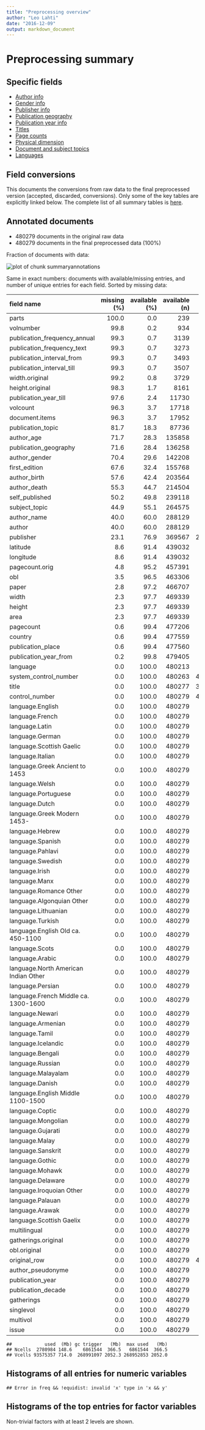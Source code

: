 ```yaml
---
title: "Preprocessing overview"
author: "Leo Lahti"
date: "2016-12-09"
output: markdown_document
---
```


# Preprocessing summary

## Specific fields

  * [Author info](author.md)
  * [Gender info](gender.md)
  * [Publisher info](publisher.md)
  * [Publication geography](publicationplace.md)
  * [Publication year info](publicationyear.md)
  * [Titles](title.md)  
  * [Page counts](pagecount.md)
  * [Physical dimension](dimension.md)    
  * [Document and subject topics](topic.md)
  * [Languages](language.md)

## Field conversions

This documents the conversions from raw data to the final preprocessed version (accepted, discarded, conversions). Only some of the key tables are explicitly linked below. The complete list of all summary tables is [here](output.tables/).

## Annotated documents

  * 480279 documents in the original raw data
  * 480279 documents in the final preprocessed data (100%)

Fraction of documents with data:

![plot of chunk summaryannotations](figure/summaryannotations-1.png)

Same in exact numbers: documents with available/missing entries, and number of unique entries for each field. Sorted by missing data:


|field name                           | missing (%)| available (%)| available (n)| unique (n)|
|:------------------------------------|-----------:|-------------:|-------------:|----------:|
|parts                                |       100.0|           0.0|           239|         57|
|volnumber                            |        99.8|           0.2|           934|         31|
|publication_frequency_annual         |        99.3|           0.7|          3139|         23|
|publication_frequency_text           |        99.3|           0.7|          3273|         20|
|publication_interval_from            |        99.3|           0.7|          3493|        364|
|publication_interval_till            |        99.3|           0.7|          3507|        316|
|width.original                       |        99.2|           0.8|          3729|         72|
|height.original                      |        98.3|           1.7|          8161|         88|
|publication_year_till                |        97.6|           2.4|         11730|        368|
|volcount                             |        96.3|           3.7|         17718|        151|
|document.items                       |        96.3|           3.7|         17952|        155|
|publication_topic                    |        81.7|          18.3|         87736|       5052|
|author_age                           |        71.7|          28.3|        135858|        365|
|publication_geography                |        71.6|          28.4|        136258|      12672|
|author_gender                        |        70.4|          29.6|        142208|          5|
|first_edition                        |        67.6|          32.4|        155768|          3|
|author_birth                         |        57.6|          42.4|        203564|        493|
|author_death                         |        55.3|          44.7|        214504|        533|
|self_published                       |        50.2|          49.8|        239118|          2|
|subject_topic                        |        44.9|          55.1|        264575|      55621|
|author_name                          |        40.0|          60.0|        288129|      47927|
|author                               |        40.0|          60.0|        288129|      54979|
|publisher                            |        23.1|          76.9|        369567|     218473|
|latitude                             |         8.6|          91.4|        439032|        189|
|longitude                            |         8.6|          91.4|        439032|        189|
|pagecount.orig                       |         4.8|          95.2|        457391|       1488|
|obl                                  |         3.5|          96.5|        463306|          3|
|paper                                |         2.8|          97.2|        466707|       6802|
|width                                |         2.3|          97.7|        469339|         78|
|height                               |         2.3|          97.7|        469339|         95|
|area                                 |         2.3|          97.7|        469339|        628|
|pagecount                            |         0.6|          99.4|        477206|       1716|
|country                              |         0.6|          99.4|        477559|         54|
|publication_place                    |         0.6|          99.4|        477560|       1025|
|publication_year_from                |         0.2|          99.8|        479405|        347|
|language                             |         0.0|         100.0|        480213|         50|
|system_control_number                |         0.0|         100.0|        480263|     480254|
|title                                |         0.0|         100.0|        480277|     359847|
|control_number                       |         0.0|         100.0|        480279|     480279|
|language.English                     |         0.0|         100.0|        480279|          2|
|language.French                      |         0.0|         100.0|        480279|          2|
|language.Latin                       |         0.0|         100.0|        480279|          2|
|language.German                      |         0.0|         100.0|        480279|          2|
|language.Scottish Gaelic             |         0.0|         100.0|        480279|          2|
|language.Italian                     |         0.0|         100.0|        480279|          2|
|language.Greek Ancient to 1453       |         0.0|         100.0|        480279|          2|
|language.Welsh                       |         0.0|         100.0|        480279|          2|
|language.Portuguese                  |         0.0|         100.0|        480279|          2|
|language.Dutch                       |         0.0|         100.0|        480279|          2|
|language.Greek Modern 1453-          |         0.0|         100.0|        480279|          2|
|language.Hebrew                      |         0.0|         100.0|        480279|          2|
|language.Spanish                     |         0.0|         100.0|        480279|          2|
|language.Pahlavi                     |         0.0|         100.0|        480279|          2|
|language.Swedish                     |         0.0|         100.0|        480279|          2|
|language.Irish                       |         0.0|         100.0|        480279|          2|
|language.Manx                        |         0.0|         100.0|        480279|          2|
|language.Romance Other               |         0.0|         100.0|        480279|          2|
|language.Algonquian Other            |         0.0|         100.0|        480279|          2|
|language.Lithuanian                  |         0.0|         100.0|        480279|          2|
|language.Turkish                     |         0.0|         100.0|        480279|          2|
|language.English Old ca. 450-1100    |         0.0|         100.0|        480279|          2|
|language.Scots                       |         0.0|         100.0|        480279|          2|
|language.Arabic                      |         0.0|         100.0|        480279|          2|
|language.North American Indian Other |         0.0|         100.0|        480279|          2|
|language.Persian                     |         0.0|         100.0|        480279|          2|
|language.French Middle ca. 1300-1600 |         0.0|         100.0|        480279|          2|
|language.Newari                      |         0.0|         100.0|        480279|          2|
|language.Armenian                    |         0.0|         100.0|        480279|          2|
|language.Tamil                       |         0.0|         100.0|        480279|          2|
|language.Icelandic                   |         0.0|         100.0|        480279|          2|
|language.Bengali                     |         0.0|         100.0|        480279|          2|
|language.Russian                     |         0.0|         100.0|        480279|          2|
|language.Malayalam                   |         0.0|         100.0|        480279|          2|
|language.Danish                      |         0.0|         100.0|        480279|          2|
|language.English Middle 1100-1500    |         0.0|         100.0|        480279|          2|
|language.Coptic                      |         0.0|         100.0|        480279|          2|
|language.Mongolian                   |         0.0|         100.0|        480279|          2|
|language.Gujarati                    |         0.0|         100.0|        480279|          2|
|language.Malay                       |         0.0|         100.0|        480279|          2|
|language.Sanskrit                    |         0.0|         100.0|        480279|          2|
|language.Gothic                      |         0.0|         100.0|        480279|          2|
|language.Mohawk                      |         0.0|         100.0|        480279|          2|
|language.Delaware                    |         0.0|         100.0|        480279|          2|
|language.Iroquoian Other             |         0.0|         100.0|        480279|          2|
|language.Palauan                     |         0.0|         100.0|        480279|          2|
|language.Arawak                      |         0.0|         100.0|        480279|          2|
|language.Scottish Gaelix             |         0.0|         100.0|        480279|          2|
|multilingual                         |         0.0|         100.0|        480279|          2|
|gatherings.original                  |         0.0|         100.0|        480279|         18|
|obl.original                         |         0.0|         100.0|        480279|          2|
|original_row                         |         0.0|         100.0|        480279|     480279|
|author_pseudonyme                    |         0.0|         100.0|        480279|          2|
|publication_year                     |         0.0|         100.0|        480279|        347|
|publication_decade                   |         0.0|         100.0|        480279|         36|
|gatherings                           |         0.0|         100.0|        480279|         18|
|singlevol                            |         0.0|         100.0|        480279|          2|
|multivol                             |         0.0|         100.0|        480279|          2|
|issue                                |         0.0|         100.0|        480279|          2|

```
##            used  (Mb) gc trigger   (Mb)  max used   (Mb)
## Ncells  2780984 148.6    6861544  366.5   6861544  366.5
## Vcells 93575357 714.0  268991097 2052.3 268952853 2052.0
```



## Histograms of all entries for numeric variables


```
## Error in freq && !equidist: invalid 'x' type in 'x && y'
```


## Histograms of the top entries for factor variables

Non-trivial factors with at least 2 levels are shown.




